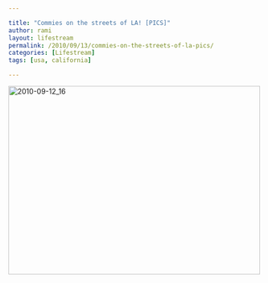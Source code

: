 ```yaml
---

title: "Commies on the streets of LA! [PICS]"
author: rami
layout: lifestream 
permalink: /2010/09/13/commies-on-the-streets-of-la-pics/
categories: [Lifestream]
tags: [usa, california]

---
```


<div class='p_embed p_image_embed'>
  <a href="http://139.59.20.41/wp-content/uploads/2011/12/2010-09-12_16-59-41-scaled-1000.jpg"><img alt="2010-09-12_16" height="374" src="http://139.59.20.41/wp-content/uploads/2011/12/2010-09-12_16-59-41-scaled-1000.jpg?w=300" width="500" /></a>
</div>
